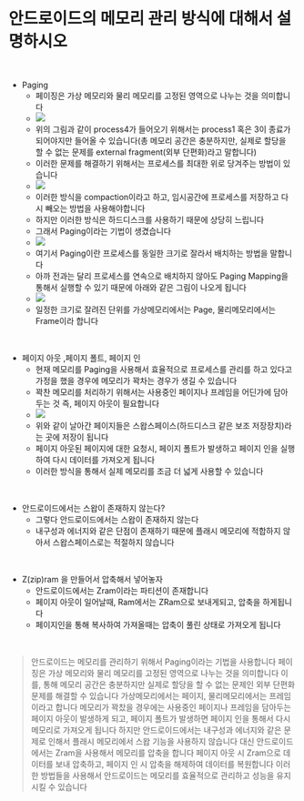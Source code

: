 # 안드로이드의 메모리 관리 방식에 대해서 설명하시오

<br>

* Paging
  * 페이징은 가상 메모리와 물리 메모리를 고정된 영역으로 나누는 것을 의미합니다
  * ![](https://velog.velcdn.com/images/vov3616/post/65a8818f-951b-4ddf-a486-7d0cec969f2d/image.png)
  * 위의 그림과 같이 process4가 들어오기 위해서는 process1 혹은 3이 종료가 되어야지만 들어올 수 있습니다(총 메모리 공간은 충분하지만, 실제로 할당을 할 수 없는 문제를 external fragment(외부 단편화)라고 말합니다)
  * 이러한 문제를 해결하기 위해서는 프로세스를 최대한 위로 당겨주는 방법이 있습니다
  * ![](https://velog.velcdn.com/images/vov3616/post/ee9ae4e0-2ea2-49d9-b336-be0df50330ca/image.png)
  * 이러한 방식을 compaction이라고 하고, 임시공간에 프로세스를 저장하고 다시 빼오는 방법을 사용해야합니다
  * 하지만 이러한 방식은 하드디스크를 사용하기 때문에 상당히 느립니다
  * 그래서 Paging이라는 기법이 생겼습니다
  * ![](https://velog.velcdn.com/images/vov3616/post/a0357948-2b44-4486-aaf8-26971d231944/image.png)
  * 여기서 Paging이란 프로세스를 동일한 크기로 잘라서 배치하는 방법을 말합니다
  * 아까 전과는 달리 프로세스를 연속으로 배치하지 않아도 Paging Mapping을 통해서 실행할 수 있기 때문에 아래와 같은 그림이 나오게 됩니다
  * ![](https://velog.velcdn.com/images/vov3616/post/fc856570-a849-4ed4-b9a3-02cddafa0639/image.png)
  * 일정한 크기로 잘려진 단위를 가상메모리에서는 Page, 물리메모리에서는 Frame이라 합니다

<br>

* 페이지 아웃 ,페이지 폴트, 페이지 인
  * 현재 메모리를 Paging을 사용해서 효율적으로 프로세스를 관리를 하고 있다고 가정을 했을 경우에 메모리가 꽉차는 경우가 생길 수 있습니다
  * 꽉찬 메모리를 처리하기 위해서는 사용중인 페이지나 프레임을 어딘가에 담아두는 것 즉, 페이지 아웃이 필요합니다
  * ![](https://velog.velcdn.com/images/vov3616/post/f290fe57-1123-49cd-a659-41fb990ed307/image.png)
  * 위와 같이 날아간 페이지들은 스왑스페이스(하드디스크 같은 보조 저장장치)라는 곳에 저장이 됩니다
  * 페이지 아웃된 페이지에 대한 요청시, 페이지 폴트가 발생하고 페이지 인을 실행하여 다시 데이터를 가져오게 됩니다
  * 이러한 방식을 통해서 실제 메모리를 조금 더 넓게 사용할 수 있습니다

<br>

* 안드로이드에서는 스왑이 존재하지 않는다?
  * 그렇다 안드로이드에서는 스왑이 존재하지 않는다
  * 내구성과 에너지와 같은 단점이 존재하기 때문에 플래시 메모리에 적합하지 않아서 스왑스페이스로는 적절하지 않습니다

<br>

* Z(zip)ram 을 만들어서 압축해서 넣어놓자
  * 안드로이드에서는 Zram이라는 파티션이 존재합니다
  * 페이지 아웃이 일어날때, Ram에서는 ZRam으로 보내게되고, 압축을 하게됩니다
  * 페이지인을 통해 복사하여 가져올때는 압축이 풀린 상태로 가져오게 됩니다

<br>

> 안드로이드는 메모리를 관리하기 위해서 Paging이라는 기법을 사용합니다
> 페이징은 가상 메모리와 물리 메모리를 고정된 영역으로 나누는 것을 의미합니다
> 이를, 통해 메모리 공간은 충분하지만 실제로 할당을 할 수 없는 문제인 외부 단편화 문제를 해결할 수 있습니다
> 가상메모리에서는 페이지, 물리메모리에서는 프레임이라고 합니다
> 메모리가 꽉찼을 경우에는 사용중인 페이지나 프레임을 담아두는 페이지 아웃이 발생하게 되고, 페이지 폴트가 발생하면 페이지 인을 통해서 다시 메모리로 가져오게 됩니다
> 하지만 안드로이드에서는 내구성과 에너지와 같은 문제로 인해서 플래시 메모리에서 스왑 기능을 사용하지 않습니다
> 대신 안드로이드에서는 Zram을 사용해서 메모리를 압축을 합니다
> 페이지 아웃 시 Zram으로 데이터를 보내 압축하고, 페이지 인 시 압축을 해제하여 데이터를 복원합니다
> 이러한 방법들을 사용해서 안드로이드는 메모리를 효율적으로 관리하고 성능을 유지시킬 수 있습니다